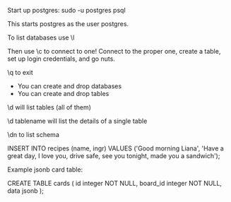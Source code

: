 Start up postgres: sudo -u postgres psql

This starts postgres as the user postgres.

To list databases use \l

Then use \c to connect to one! Connect to the proper one, create a table, set up login credentials, and go nuts.

\q to exit

* You can create and drop databases
* You can create and drop tables

\d will list tables (all of them)

\d tablename will list the details of a single table

\dn to list schema

INSERT INTO recipes (name, ingr) VALUES ('Good morning Liana', 'Have a great day, I love you, drive safe, see you tonight, made you a sandwich');


Example jsonb card table:

CREATE TABLE cards (
  id integer NOT NULL,
  board_id integer NOT NULL,
  data jsonb
);